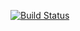 [![Build Status](https://travis-ci.org/pekoe09/ohtu-viikko1.svg?branch=master)](https://travis-ci.org/pekoe09/ohtu-viikko1)
